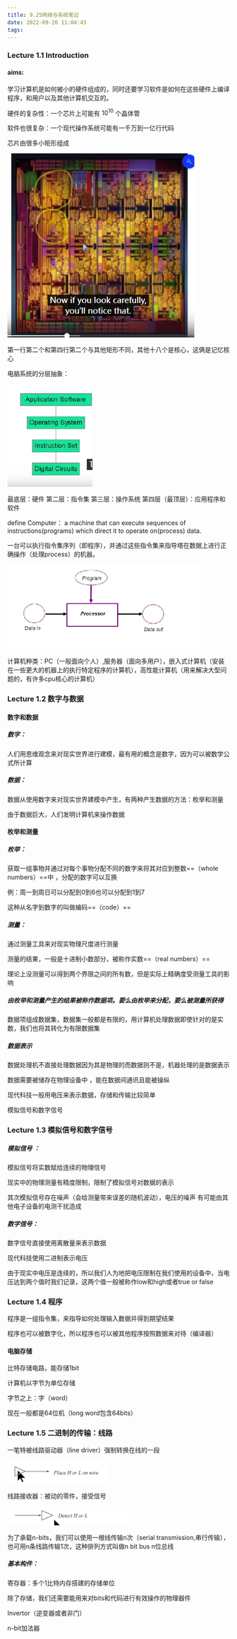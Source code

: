 ```yaml
---
title: 9.25网络与系统笔记
date: 2022-09-26 11:04:43
tags:
---
```


### Lecture 1.1 Introduction

#### aims:

学习计算机是如何被小的硬件组成的，同时还要学习软件是如何在这些硬件上编译程序，和用户以及其他计算机交互的。

硬件的复杂性：一个芯片上可能有 $10^{10}$ 个晶体管

软件也很复杂：一个现代操作系统可能有一千万到一亿行代码

芯片由很多小矩形组成

![image-20220929143332014](9-25网络与系统笔记/image-20220929143332014.png)

第一行第二个和第四行第二个与其他矩形不同，其他十八个是核心，这俩是记忆核心

电脑系统的分层抽象：

![image-20220929143717924](9-25网络与系统笔记/image-20220929143717924.png)

最底层：硬件 第二层：指令集 第三层：操作系统 第四层（最顶层）：应用程序和软件

define Computer： a machine that can execute sequences of instructions(programs) which direct it to operate on(process) data.

一台可以执行指令集序列（即程序），并通过这些指令集来指导塔在数据上进行正确操作（处理process）的机器。

![image-20220929144424674](9-25网络与系统笔记/image-20220929144424674.png)

计算机种类：PC（一般面向个人）,服务器（面向多用户），嵌入式计算机（安装在一些更大的机器上的执行特定程序的计算机），高性能计算机（用来解决大型问题的，有许多cpu核心的计算机）

### Lecture 1.2 数字与数据

#### 数字和数据

##### 数字：

人们用思维观念来对现实世界进行建模，最有用的概念是数字，因为可以被数学公式所计算

##### 数据：

数据从使用数字来对现实世界建模中产生，有两种产生数据的方法：枚举和测量

由于数据巨大，人们发明计算机来操作数据

#### 枚举和测量

##### 枚举：

获取一组事物并通过对每个事物分配不同的数字来将其对应到整数==（whole numbers）==中 ，分配的数字可以互换

例：周一到周日可以分配到0到6也可以分配到1到7

这种从名字到数字的叫做编码==（code）==

##### 测量：

通过测量工具来对现实物理尺度进行测量

测量的结果，一般是十进制小数部分，被称作实数==（real numbers）==

理论上没测量可以得到两个界限之间的所有数，但是实际上精确度受测量工具的影响  

##### 由枚举和测量产生的结果被称作数据项。要么由枚举来分配，要么被测量所获得

数据项组成数据集，数据集一般都是有限的，用计算机处理数据即使针对的是实数，我们也将其转化为有限数据集

##### 数据表示

数据处理机不直接处理数据因为其是物理的而数据则不是，机器处理的是数据表示

数据需要被储存在物理设备中 ，能在数据间通讯且能被操纵

现代科技一般用电压来表示数据，存储和传输比较简单

模拟信号和数字信号

### Lecture 1.3 模拟信号和数字信号

##### 模拟信号 ：

模拟信号将实数赋给连续的物理信号

现实中的物理测量有精度限制，限制了模拟信号对数据的表示

其次模拟信号存在噪声（会给测量带来误差的随机波动），电压的噪声 有可能由其他电子设备的电测干扰造成

##### 数字信号：

数字信号直接使用离散量来表示数据

现代科技使用二进制表示电压

由于现实中电压是连续的，所以我们人为地把电压限制在我们使用的设备中，当电压达到两个值时我们记录，这两个值一般被称作low和high或者true or false

###  Lecture 1.4 程序

程序是一组指令集，来指导如何处理输入数据并得到期望结果

程序也可以被数字化，所以程序也可以被其他程序按照数据来对待（编译器）

#### 电脑存储

 比特存储电路，能存储1bit

计算机以字节为单位存储

字节之上：字（word）

现在一般都是64位机（long word包含64bits）



###  Lecture 1.5 二进制的传输：线路

 一笔特被线路驱动器（line driver）强制转换在线的一段

![image-20221003014128603](9-25网络与系统笔记/image-20221003014128603.png)

线路接收器：被动的零件，接受信号

![image-20221003014220727](9-25网络与系统笔记/image-20221003014220727.png)

为了承载n-bits，我们可以使用一根线传输n次（serial transmission,串行传输），也可用n条线路传输1次，这种排列方式叫做n bit bus n位总线

##### 基本构件：

寄存器：多个1比特内存搭建的存储单位

除了存储，我们还需要能用来对bits和代码进行有效操作的物理器件

Invertor（逆变器或者非门）

n-bit加法器

 
